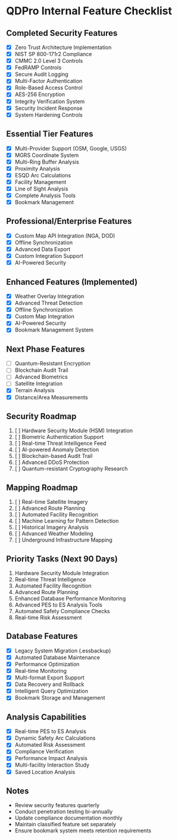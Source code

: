 
# QDPro Internal Feature Checklist

## Completed Security Features
- [x] Zero Trust Architecture Implementation
- [x] NIST SP 800-171r2 Compliance
- [x] CMMC 2.0 Level 3 Controls
- [x] FedRAMP Controls
- [x] Secure Audit Logging
- [x] Multi-Factor Authentication
- [x] Role-Based Access Control
- [x] AES-256 Encryption
- [x] Integrity Verification System
- [x] Security Incident Response
- [x] System Hardening Controls

## Essential Tier Features
- [x] Multi-Provider Support (OSM, Google, USGS)
- [x] MGRS Coordinate System
- [x] Multi-Ring Buffer Analysis
- [x] Proximity Analysis
- [x] ESQD Arc Calculations
- [x] Facility Management
- [x] Line of Sight Analysis
- [x] Complete Analysis Tools
- [x] Bookmark Management

## Professional/Enterprise Features
- [x] Custom Map API Integration (NGA, DOD)
- [x] Offline Synchronization
- [x] Advanced Data Export
- [x] Custom Integration Support
- [x] AI-Powered Security

## Enhanced Features (Implemented)
- [x] Weather Overlay Integration
- [x] Advanced Threat Detection
- [x] Offline Synchronization
- [x] Custom Map Integration
- [x] AI-Powered Security
- [x] Bookmark Management System

## Next Phase Features
- [ ] Quantum-Resistant Encryption
- [ ] Blockchain Audit Trail
- [ ] Advanced Biometrics
- [ ] Satellite Integration
- [x] Terrain Analysis
- [x] Distance/Area Measurements

## Security Roadmap
1. [ ] Hardware Security Module (HSM) Integration
2. [ ] Biometric Authentication Support
3. [ ] Real-time Threat Intelligence Feed
4. [ ] AI-powered Anomaly Detection
5. [ ] Blockchain-based Audit Trail
6. [ ] Advanced DDoS Protection
7. [ ] Quantum-resistant Cryptography Research

## Mapping Roadmap
1. [ ] Real-time Satellite Imagery
2. [ ] Advanced Route Planning
3. [ ] Automated Facility Recognition
4. [ ] Machine Learning for Pattern Detection
5. [ ] Historical Imagery Analysis
6. [ ] Advanced Weather Modeling
7. [ ] Underground Infrastructure Mapping

## Priority Tasks (Next 90 Days)
1. Hardware Security Module Integration
2. Real-time Threat Intelligence
3. Automated Facility Recognition
4. Advanced Route Planning
5. Enhanced Database Performance Monitoring
6. Advanced PES to ES Analysis Tools
7. Automated Safety Compliance Checks
8. Real-time Risk Assessment

## Database Features
- [x] Legacy System Migration (.essbackup)
- [x] Automated Database Maintenance
- [x] Performance Optimization
- [x] Real-time Monitoring
- [x] Multi-format Export Support
- [x] Data Recovery and Rollback
- [x] Intelligent Query Optimization
- [x] Bookmark Storage and Management

## Analysis Capabilities
- [x] Real-time PES to ES Analysis
- [x] Dynamic Safety Arc Calculations
- [x] Automated Risk Assessment
- [x] Compliance Verification
- [x] Performance Impact Analysis
- [x] Multi-facility Interaction Study
- [x] Saved Location Analysis

## Notes
- Review security features quarterly
- Conduct penetration testing bi-annually
- Update compliance documentation monthly
- Maintain classified feature set separately
- Ensure bookmark system meets retention requirements
